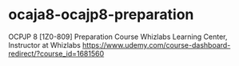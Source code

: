 # ocaja8-ocajp8-preparation

OCPJP 8 [1Z0-809] Preparation Course
Whizlabs Learning Center, Instructor at Whizlabs
https://www.udemy.com/course-dashboard-redirect/?course_id=1681560
